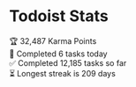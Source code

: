 
# Todoist Stats

<!-- TODO-IST:START -->
🏆  32,487 Karma Points           
🌸  Completed 6 tasks today           
✅  Completed 12,185 tasks so far           
⏳  Longest streak is 209 days
<!-- TODO-IST:END -->
